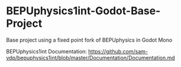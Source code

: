 # BEPUphysics1int-Godot-Base-Project
 Base project using a fixed point fork of BEPUphysics in Godot Mono

BEPUphysics1int Documentation: https://github.com/sam-vdp/bepuphysics1int/blob/master/Documentation/Documentation.md
